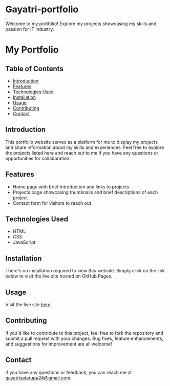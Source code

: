 # Gayatri-portfolio
Welcome to my portfolio! Explore my projects showcasing my skills and passion for IT industry.
# My Portfolio

## Table of Contents
- [Introduction](#introduction)
- [Features](#features)
- [Technologies Used](#technologies-used)
- [Installation](#installation)
- [Usage](#usage)
- [Contributing](#contributing)
- [Contact](#contact)

## Introduction

This portfolio website serves as a platform for me to display my projects and share information about my skills and experiences. Feel free to explore the projects listed here and reach out to me if you have any questions or opportunities for collaboration.

## Features

- Home page with brief introduction and links to projects
- Projects page showcasing thumbnails and brief descriptions of each project
- Contact form for visitors to reach out

## Technologies Used

- HTML
- CSS
- JavaScript

## Installation

There's no installation required to view this website. Simply click on the link below to visit the live site hosted on GitHub Pages.

## Usage

Visit the live site [here](https://github.com/Gayatri2890.portfolio).

## Contributing

If you'd like to contribute to this project, feel free to fork the repository and submit a pull request with your changes. Bug fixes, feature enhancements, and suggestions for improvement are all welcome!

## Contact
If you have any questions or feedback, you can reach me at gayatrisatarupa24@gmail.com.
